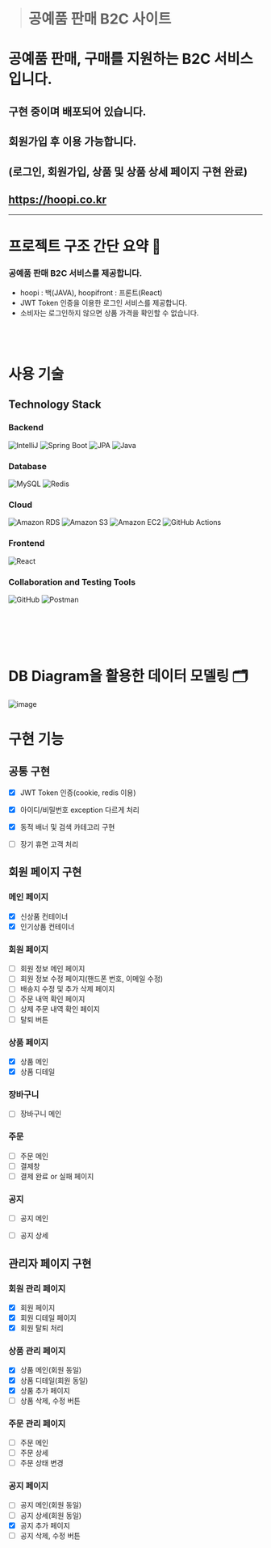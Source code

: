 > # 공예품 판매 B2C 사이트 #

# 공예품 판매, 구매를 지원하는 B2C 서비스입니다. <br/>
## 구현 중이며 배포되어 있습니다. 
## 회원가입 후 이용 가능합니다. 
## (로그인, 회원가입, 상품 및 상품 상세 페이지 구현 완료)
## https://hoopi.co.kr

----------------------------------------------------------

# 프로젝트 구조 간단 요약 :star2:

### 공예품 판매 B2C 서비스를 제공합니다.
- hoopi : 백(JAVA), hoopifront : 프론트(React)
- JWT Token 인증을 이용한 로그인 서비스를 제공합니다.
- 소비자는 로그인하지 않으면 상품 가격을 확인할 수 없습니다.
<br/><br/><br/><br/>

# 사용 기술
<div>
    <h2>Technology Stack</h2>
    <section>
        <h3>Backend</h3>
        <img src="https://img.shields.io/badge/IntelliJ-000000?style=for-the-badge&logo=IntelliJ-&logoColor=white" alt="IntelliJ">
        <img src="https://img.shields.io/badge/Spring Boot-6DB33F?style=for-the-badge&logo=Spring Boot-&logoColor=white" alt="Spring Boot">
        <img src="https://img.shields.io/badge/JPA-6DB33F?style=for-the-badge&logo=JPA-&logoColor=white" alt="JPA">
        <img src="https://img.shields.io/badge/Java-4B4B77?style=for-the-badge&logo=Java-&logoColor=white" alt="Java">
    </section>
    <section>
        <h3>Database</h3>
        <img src="https://img.shields.io/badge/MySQL-4479A1?style=for-the-badge&logo=MySQL-&logoColor=white" alt="MySQL">
        <img src="https://img.shields.io/badge/Redis-FF4438?style=for-the-badge&logo=Redis-&logoColor=white" alt="Redis">
    </section>
    <section>
        <h3>Cloud</h3>
        <img src="https://img.shields.io/badge/Amazon RDS-527FFF?style=for-the-badge&logo=Amazon RDS-&logoColor=white" alt="Amazon RDS">
        <img src="https://img.shields.io/badge/Amazon S3-569A31?style=for-the-badge&logo=Amazon S3-&logoColor=white" alt="Amazon S3">
        <img src="https://img.shields.io/badge/Amazon EC2-FF9900?style=for-the-badge&logo=Amazon EC2-&logoColor=white" alt="Amazon EC2">
        <img src="https://img.shields.io/badge/github actions-2088FF?style=for-the-badge&logo=github actions-&logoColor=white" alt="GitHub Actions">
    </section>
    <section>
        <h3>Frontend</h3>
        <img src="https://img.shields.io/badge/React-61DAFB?style=for-the-badge&logo=React-&logoColor=white" alt="React">
    </section>
    <section>
        <h3>Collaboration and Testing Tools</h3>
        <img src="https://img.shields.io/badge/GitHub-181717?style=for-the-badge&logo=GitHub-&logoColor=white" alt="GitHub">
        <img src="https://img.shields.io/badge/Postman-FF6C37?style=for-the-badge&logo=Postman&logoColor=white" alt="Postman">
    </section>
</div>


<br/><br/><br/><br/>
# DB Diagram을 활용한 데이터 모델링 :card_index_dividers:
 ![image](https://github.com/user-attachments/assets/3a10a777-eab6-480d-b028-1e4f79dbc2db)


# 구현 기능
## 공통 구현 ##
- [x] JWT Token 인증(cookie, redis 이용)
- [x] 아이디/비밀번호 exception 다르게 처리
- [x] 동적 배너 및 검색 카테고리 구현
- [ ] 장기 휴면 고객 처리


## 회원 페이지 구현 ##
### 메인 페이지 
- [x] 신상품 컨테이너
- [x] 인기상품 컨테이너

### 회원 페이지
- [ ] 회원 정보 메인 페이지
- [ ] 회원 정보 수정 페이지(핸드폰 번호, 이메일 수정)
- [ ] 배송지 수정 및 추가 삭제 페이지
- [ ] 주문 내역 확인 페이지
- [ ] 상제 주문 내역 확인 페이지
- [ ] 탈퇴 버튼
      
### 상품 페이지
- [x] 상품 메인
- [x] 상품 디테일

### 장바구니
- [ ] 장바구니 메인

### 주문
- [ ] 주문 메인
- [ ] 결제창
- [ ] 결제 완료 or 실패 페이지

### 공지
- [ ] 공지 메인
- [ ] 공지 상세


## 관리자 페이지 구현 ##
### 회원 관리 페이지
- [x] 회원 페이지
- [x] 회원 디테일 페이지
- [x] 회원 탈퇴 처리

### 상품 관리 페이지
- [x] 상품 메인(회원 동일)
- [x] 상품 디테일(회원 동일)
- [x] 상품 추가 페이지
- [ ] 상품 삭제, 수정 버튼

### 주문 관리 페이지
- [ ] 주문 메인
- [ ] 주문 상세
- [ ] 주문 상태 변경

### 공지 페이지
- [ ] 공지 메인(회원 동일)
- [ ] 공지 상세(회원 동일)
- [x] 공지 추가 페이지
- [ ] 공지 삭제, 수정 버튼
